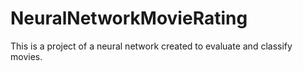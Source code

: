 # NeuralNetworkMovieRating
This is a project of a neural network created to evaluate and classify movies.
